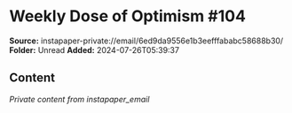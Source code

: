 # Weekly Dose of Optimism #104

**Source:** instapaper-private://email/6ed9da9556e1b3eefffababc58688b30/
**Folder:** Unread
**Added:** 2024-07-26T05:39:37




## Content
*Private content from instapaper_email*
